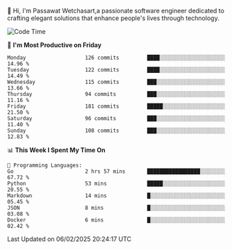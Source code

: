 
👋 Hi, I'm Passawat Wetchasart,a passionate software engineer dedicated to crafting elegant solutions that enhance people's lives through technology.


<!--START_SECTION:waka-->
![Code Time](http://img.shields.io/badge/Code%20Time-1%2C928%20hrs%2026%20mins-blue)

📅 **I'm Most Productive on Friday** 

```text
Monday                   126 commits         ████░░░░░░░░░░░░░░░░░░░░░   14.96 % 
Tuesday                  122 commits         ████░░░░░░░░░░░░░░░░░░░░░   14.49 % 
Wednesday                115 commits         ███░░░░░░░░░░░░░░░░░░░░░░   13.66 % 
Thursday                 94 commits          ███░░░░░░░░░░░░░░░░░░░░░░   11.16 % 
Friday                   181 commits         █████░░░░░░░░░░░░░░░░░░░░   21.50 % 
Saturday                 96 commits          ███░░░░░░░░░░░░░░░░░░░░░░   11.40 % 
Sunday                   108 commits         ███░░░░░░░░░░░░░░░░░░░░░░   12.83 % 
```


📊 **This Week I Spent My Time On** 

```text
💬 Programming Languages: 
Go                       2 hrs 57 mins       █████████████████░░░░░░░░   67.72 % 
Python                   53 mins             █████░░░░░░░░░░░░░░░░░░░░   20.55 % 
Markdown                 14 mins             █░░░░░░░░░░░░░░░░░░░░░░░░   05.45 % 
JSON                     8 mins              █░░░░░░░░░░░░░░░░░░░░░░░░   03.08 % 
Docker                   6 mins              █░░░░░░░░░░░░░░░░░░░░░░░░   02.42 % 
```


 Last Updated on 06/02/2025 20:24:17 UTC
<!--END_SECTION:waka-->

<!--
**markpassawat/markpassawat** is a ✨ _special_ ✨ repository because its `README.md` (this file) appears on your GitHub profile.

Here are some ideas to get you started:

- 🔭 I’m currently working on ...
- 🌱 I’m currently learning ...
- 👯 I’m looking to collaborate on ...
- 🤔 I’m looking for help with ...
- 💬 Ask me about ...
- 📫 How to reach me: ...
- 😄 Pronouns: He/Him
- ⚡ Fun fact: ...
-->
